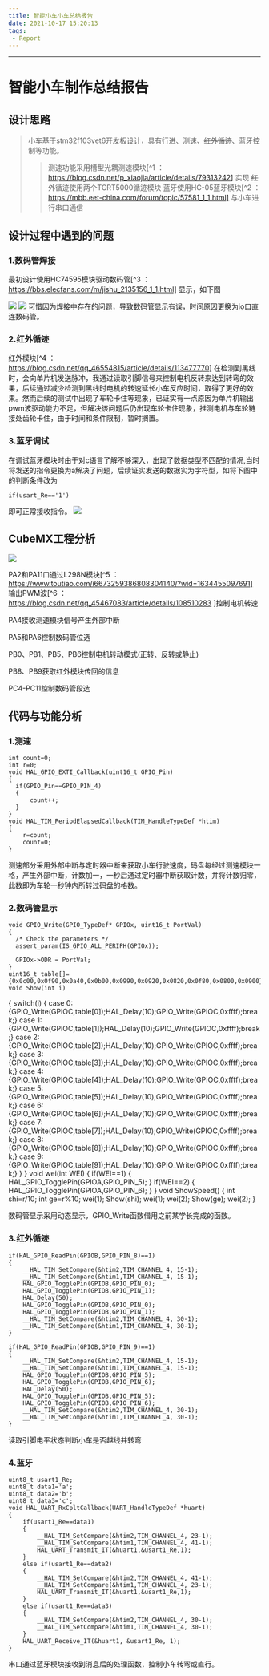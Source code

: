 ```yaml
---
title: 智能小车小车总结报告
date: 2021-10-17 15:20:13
tags:
 - Report
---
```


---

<!--more-->

# 智能小车制作总结报告

## 设计思路
>小车基于stm32f103vet6开发板设计，具有行进、测速、~~红外循迹~~、蓝牙控制等功能。
>>测速功能采用槽型光耦测速模块[^1 ：   https://blog.csdn.net/p_xiaojia/article/details/79313242] 实现
>>~~红外循迹使用两个TCRT5000循迹模块~~
>>蓝牙使用HC-05蓝牙模块[^2 ：  https://mbb.eet-china.com/forum/topic/57581_1_1.html] 与小车进行串口通信

<h2>设计过程中遇到的问题</h2>

### 1.数码管焊接

最初设计使用HC74595模块驱动数码管[^3 ：   https://bbs.elecfans.com/m/jishu_2135156_1_1.html] 显示，如下图

 ![](nixie_1.jpg)
 ![](nixie_2.jpg)
可惜因为焊接中存在的问题，导致数码管显示有误，时间原因更换为io口直连数码管。

### 2.红外循迹
红外模块[^4 ：   https://blog.csdn.net/qq_46554815/article/details/113477770] 在检测到黑线时，会向单片机发送脉冲，我通过读取引脚信号来控制电机反转来达到转弯的效果，后续通过减少检测到黑线时电机的转速延长小车反应时间，取得了更好的效果。然而后续的测试中出现了车轮卡住等现象，已证实有一点原因为单片机输出pwm波驱动能力不足，但解决该问题后仍出现车轮卡住现象，推测电机与车轮链接处齿轮卡住，由于时间和条件限制，暂时搁置。

### 3.蓝牙调试
在调试蓝牙模块时由于对c语言了解不够深入，出现了数据类型不匹配的情况,当时将发送的指令更换为a解决了问题，后续证实发送的数据实为字符型，如将下图中的判断条件改为


    if(usart_Re=='1')

即可正常接收指令。
 ![](bluetooth.png)

## CubeMX工程分析

![](cubemx.png)

PA2和PA11口通过L298N模块[^5 ：   https://www.toutiao.com/i6673259386808304140/?wid=1634455097691]   
输出PWM波[^6 ：   https://blog.csdn.net/qq_45467083/article/details/108510283 ]控制电机转速

PA4接收测速模块信号产生外部中断

PA5和PA6控制数码管位选

PB0、PB1、PB5、PB6控制电机转动模式(正转、反转或静止)

PB8、PB9获取红外模块传回的信息

PC4-PC11控制数码管段选

## 代码与功能分析

### 1.测速


    int count=0;
    int r=0;
    void HAL_GPIO_EXTI_Callback(uint16_t GPIO_Pin)
    {
      if(GPIO_Pin==GPIO_PIN_4)
      {
	      count++;
      }
    }
    void HAL_TIM_PeriodElapsedCallback(TIM_HandleTypeDef *htim)
    {
	    r=count;
	    count=0;
    }

测速部分采用外部中断与定时器中断来获取小车行驶速度，码盘每经过测速模块一格，产生外部中断，计数加一，一秒后通过定时器中断获取计数，并将计数归零，此数即为车轮一秒钟内所转过码盘的格数。

### 2.数码管显示


    void GPIO_Write(GPIO_TypeDef* GPIOx, uint16_t PortVal)
    {
      /* Check the parameters */
      assert_param(IS_GPIO_ALL_PERIPH(GPIOx));
    
      GPIOx->ODR = PortVal;
    }
    uint16_t table[]=   {0x0c00,0x0f90,0x0a40,0x0b00,0x0990,0x0920,0x0820,0x0f80,0x0800,0x0900};
    void Show(int i)
{
	switch(i)
	{
		case 0:{GPIO_Write(GPIOC,table[0]);HAL_Delay(10);GPIO_Write(GPIOC,0xffff);break;}
		case 1:{GPIO_Write(GPIOC,table[1]);HAL_Delay(10);GPIO_Write(GPIOC,0xffff);break;}
		case 2:{GPIO_Write(GPIOC,table[2]);HAL_Delay(10);GPIO_Write(GPIOC,0xffff);break;}
		case 3:{GPIO_Write(GPIOC,table[3]);HAL_Delay(10);GPIO_Write(GPIOC,0xffff);break;}
		case 4:{GPIO_Write(GPIOC,table[4]);HAL_Delay(10);GPIO_Write(GPIOC,0xffff);break;}
		case 5:{GPIO_Write(GPIOC,table[5]);HAL_Delay(10);GPIO_Write(GPIOC,0xffff);break;}
		case 6:{GPIO_Write(GPIOC,table[6]);HAL_Delay(10);GPIO_Write(GPIOC,0xffff);break;}
		case 7:{GPIO_Write(GPIOC,table[7]);HAL_Delay(10);GPIO_Write(GPIOC,0xffff);break;}
		case 8:{GPIO_Write(GPIOC,table[8]);HAL_Delay(10);GPIO_Write(GPIOC,0xffff);break;}
		case 9:{GPIO_Write(GPIOC,table[9]);HAL_Delay(10);GPIO_Write(GPIOC,0xffff);break;}
	}
}
    void wei(int WEI)
	{
		if(WEI==1)
		{
			HAL_GPIO_TogglePin(GPIOA,GPIO_PIN_5);
		}
		if(WEI==2)
		{
			HAL_GPIO_TogglePin(GPIOA,GPIO_PIN_6);
		}
	}
	void ShowSpeed()
	{
		int shi=r/10;
		int ge=r%10;
		wei(1);
		Show(shi);
		wei(1);
		wei(2);
		Show(ge);
		wei(2);	
	}


数码管显示采用动态显示，GPIO_Write函数借用之前某学长完成的函数。

### 3.红外循迹


	if(HAL_GPIO_ReadPin(GPIOB,GPIO_PIN_8)==1)
	{
		__HAL_TIM_SetCompare(&htim2,TIM_CHANNEL_4, 15-1);
		__HAL_TIM_SetCompare(&htim1,TIM_CHANNEL_4, 15-1);
		HAL_GPIO_TogglePin(GPIOB,GPIO_PIN_0);
		HAL_GPIO_TogglePin(GPIOB,GPIO_PIN_1);
		HAL_Delay(50);
		HAL_GPIO_TogglePin(GPIOB,GPIO_PIN_0);
		HAL_GPIO_TogglePin(GPIOB,GPIO_PIN_1);
		__HAL_TIM_SetCompare(&htim2,TIM_CHANNEL_4, 30-1);
		__HAL_TIM_SetCompare(&htim1,TIM_CHANNEL_4, 30-1);
	}
	
	if(HAL_GPIO_ReadPin(GPIOB,GPIO_PIN_9)==1)
	{
		__HAL_TIM_SetCompare(&htim2,TIM_CHANNEL_4, 15-1);
		__HAL_TIM_SetCompare(&htim1,TIM_CHANNEL_4, 15-1);
		HAL_GPIO_TogglePin(GPIOB,GPIO_PIN_5);
		HAL_GPIO_TogglePin(GPIOB,GPIO_PIN_6);
		HAL_Delay(50);
		HAL_GPIO_TogglePin(GPIOB,GPIO_PIN_5);
		HAL_GPIO_TogglePin(GPIOB,GPIO_PIN_6);
		__HAL_TIM_SetCompare(&htim2,TIM_CHANNEL_4, 30-1);
		__HAL_TIM_SetCompare(&htim1,TIM_CHANNEL_4, 30-1);
	}


读取引脚电平状态判断小车是否越线并转弯


### 4.蓝牙


	uint8_t usart1_Re;
	uint8_t data1='a';
	uint8_t data2='b';
	uint8_t data3='c';
	void HAL_UART_RxCpltCallback(UART_HandleTypeDef *huart) 
	{
		if(usart1_Re==data1)
		{
			__HAL_TIM_SetCompare(&htim2,TIM_CHANNEL_4, 23-1);
			__HAL_TIM_SetCompare(&htim1,TIM_CHANNEL_4, 41-1);
			HAL_UART_Transmit_IT(&huart1,&usart1_Re,1);
		}
		else if(usart1_Re==data2)
		{
			__HAL_TIM_SetCompare(&htim2,TIM_CHANNEL_4, 41-1);
			__HAL_TIM_SetCompare(&htim1,TIM_CHANNEL_4, 23-1);
	    	HAL_UART_Transmit_IT(&huart1,&usart1_Re,1);
		}
		else if(usart1_Re==data3)
		{
			__HAL_TIM_SetCompare(&htim2,TIM_CHANNEL_4, 30-1);
	    	__HAL_TIM_SetCompare(&htim1,TIM_CHANNEL_4, 30-1);
		}
		HAL_UART_Receive_IT(&huart1, &usart1_Re, 1);
	}


串口通过蓝牙模块接收到消息后的处理函数，控制小车转弯或直行。